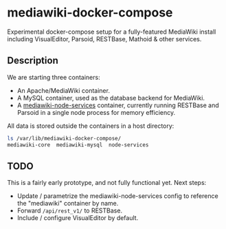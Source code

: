 # mediawiki-docker-compose

Experimental docker-compose setup for a fully-featured MediaWiki install
including VisualEditor, Parsoid, RESTBase, Mathoid & other services.

## Description

We are starting three containers:

- An Apache/MediaWiki container.
- A MySQL container, used as the database backend for MediaWiki.
- A [mediawiki-node-services](https://github.com/gwicke/mediawiki-node-services)
    container, currently running RESTBase and Parsoid in a single node process
    for memory efficiency.

All data is stored outside the containers in a host directory:

```bash
ls /var/lib/mediawiki-docker-compose/
mediawiki-core  mediawiki-mysql  node-services
```
## TODO

This is a fairly early prototype, and not fully functional yet. Next steps:

- Update / parametrize the mediawiki-node-services config to reference the
    "mediawiki" container by name.
- Forward `/api/rest_v1/` to RESTBase.
- Include / configure VisualEditor by default.

